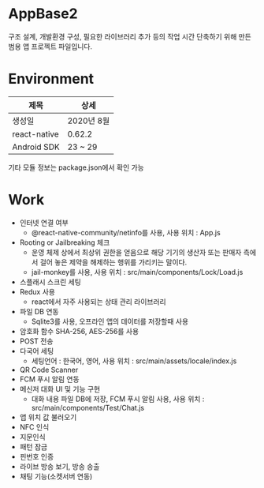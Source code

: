 # AppBase2

구조 설계, 개발환경 구성, 필요한 라이브러리 추가 등의 작업 시간 단축하기 위해 만든 범용 앱 프로젝트 파일입니다.

# Environment
|제목|상세|
|------|---|
|생성일|2020년 8월|
|react-native|0.62.2|
|Android SDK|23 ~ 29|

기타 모듈 정보는 package.json에서 확인 가능

# Work
* 인터넷 연결 여부
    * @react-native-community/netinfo를 사용, 사용 위치 : App.js
* Rooting or Jailbreaking 체크
    * 운영 체제 상에서 최상위 권한을 얻음으로 해당 기기의 생산자 또는 판매자 측에서 걸어 놓은 제약을 해제하는 행위를 가리키는 말이다.
    * jail-monkey를 사용, 사용 위치 : src/main/components/Lock/Load.js
* 스플래시 스크린 세팅
* Redux 사용
    * react에서 자주 사용되는 상태 관리 라이브러리
* 파일 DB 연동
    * Sqlite3를 사용, 오프라인 앱의 데이터를 저장할때 사용
* 암호화 함수 SHA-256, AES-256를 사용
* POST 전송
* 다국어 세팅
    * 세팅언어 : 한국어, 영어, 사용 위치 : src/main/assets/locale/index.js
* QR Code Scanner
* FCM 푸시 알림 연동
* 메신저 대화 UI 및 기능 구현
    * 대화 내용 파일 DB에 저장, FCM 푸시 알림 사용, 사용 위치 : src/main/components/Test/Chat.js
* 앱 위치 값 불러오기
* NFC 인식
* 지문인식
* 패턴 잠금
* 핀번호 인증
* 라이브 방송 보기, 방송 송출
* 채팅 기능(소켓서버 연동)
